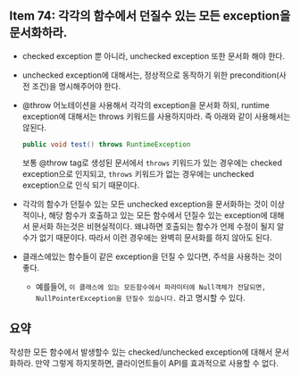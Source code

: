 ## Item 74: 각각의 함수에서 던질수 있는 모든 exception을 문서화하라.

- checked exception 뿐 아니라, unchecked exception 또한 문서화 해야 한다.

- unchecked exception에 대해서는, 정상적으로 동작하기 위한 precondition(사전 조건)을 명시해주어야 한다.

- @throw 어노테이션을 사용해서 각각의 exception을 문서화 하되, runtime exception에 대해서는 throws 키워드를 사용하지마라. 즉 아래와 같이 사용해서는 않된다. 

  ``` java
  public void test() throws RuntimeException
  ```

  보통 @throw tag로 생성된 문서에서 ```throws``` 키워드가 있는 경우에는 checked exception으로 인지되고, ```throws``` 키워드가 없는 경우에는 unchecked exception으로 인식 되기 때문이다.

- 각각의 함수가 던질수 있는 모든 unchecked exception을 문서화하는 것이 이상적이나, 해당 함수가 호출하고 있는 모든 함수에서 던질수 있는 exception에 대해서 문서화 하는것은 비현실적이다. 왜냐하면 호출되는 함수가 언제 수정이 될지 알수가 없기 때문이다. 따라서 이런 경우에는 완벽히 문서화를 하지 않아도 된다.

- 클래스에있는 함수들이 같은 exception을 던질 수 있다면, 주석을 사용하는 것이 좋다.

  - 예를들어, ```이 클래스에 있는 모든함수에서 파라미터에 Null객체가 전달되면, NullPointerException을 던질수 있습니다.``` 라고 명시할 수 있다.

## 요약

작성한 모든 함수에서 발생할수 있는 checked/unchecked exception에 대해서 문서화하라. 만약 그렇게 하지못하면, 클라이언트들이 API를 효과적으로 사용할 수 없다.